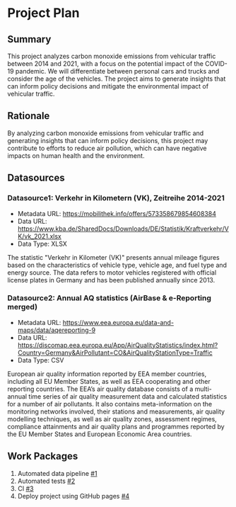 # Project Plan

## Summary

<!-- Describe your data science project in max. 5 sentences. -->
This project analyzes carbon monoxide emissions from vehicular traffic between 2014 and 2021, with a focus on the potential impact of the COVID-19 pandemic. 
We will differentiate between personal cars and trucks and consider the age of the vehicles. 
The project aims to generate insights that can inform policy decisions and mitigate the environmental impact of vehicular traffic.

## Rationale

<!-- Outline the impact of the analysis, e.g. which pains it solves. -->
By analyzing carbon monoxide emissions from vehicular traffic and generating insights that can inform policy decisions, this project may contribute to efforts to reduce air pollution, which can have negative impacts on human health and the environment.

## Datasources

<!-- Describe each datasources you plan to use in a section. Use the prefic "DatasourceX" where X is the id of the datasource. -->

### Datasource1: Verkehr in Kilometern (VK), Zeitreihe 2014-2021
* Metadata URL: https://mobilithek.info/offers/573358679854608384
* Data URL: https://www.kba.de/SharedDocs/Downloads/DE/Statistik/Kraftverkehr/VK/vk_2021.xlsx
* Data Type: XLSX

The statistic "Verkehr in Kilometer (VK)" presents annual mileage figures based on the characteristics of vehicle type, vehicle age, and fuel type and energy source.
The data refers to motor vehicles registered with official license plates in Germany and has been published annually since 2013. 

### Datasource2: Annual AQ statistics (AirBase & e-Reporting merged)
* Metadata URL: https://www.eea.europa.eu/data-and-maps/data/aqereporting-9
* Data URL: https://discomap.eea.europa.eu/App/AirQualityStatistics/index.html?Country=Germany&AirPollutant=CO&AirQualityStationType=Traffic
* Data Type: CSV

European air quality information reported by EEA member countries, including all EU Member States, as well as EEA cooperating and other reporting countries. 
The EEA’s air quality database consists of a multi-annual time series of air quality measurement data and calculated statistics for a number of air pollutants. 
It also contains meta-information on the monitoring networks involved, their stations and measurements, air quality modelling techniques, as well as air quality zones, assessment regimes, compliance attainments and air quality plans and programmes reported by the EU Member States and European Economic Area countries.

## Work Packages

<!-- List of work packages ordered sequentially, each pointing to an issue with more details. -->

1. Automated data pipeline [#1][i1]
2. Automated tests [#2][i1]
3. CI [#3][i1]
4. Deploy project using GitHub pages [#4][i1]


[i1]: https://github.com/leoreinmann/2023-amse-template/issues/1
[i2]: https://github.com/leoreinmann/2023-amse-template/issues/2
[i3]: https://github.com/leoreinmann/2023-amse-template/issues/3
[i4]: https://github.com/leoreinmann/2023-amse-template/issues/4

